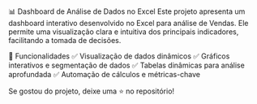 📊 Dashboard de Análise de Dados no Excel
Este projeto apresenta um dashboard interativo desenvolvido no Excel para análise de Vendas. Ele permite uma visualização clara e intuitiva dos principais indicadores, facilitando a tomada de decisões.

📌 Funcionalidades
✅ Visualização de dados dinâmicos
✅ Gráficos interativos e segmentação de dados
✅ Tabelas dinâmicas para análise aprofundada
✅ Automação de cálculos e métricas-chave

Se gostou do projeto, deixe uma ⭐ no repositório!
